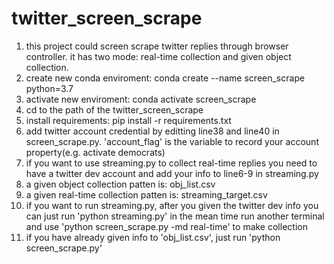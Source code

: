 # twitter_screen_scrape
1. this project could screen scrape twitter replies through browser controller. it has two mode: real-time collection and given object collection.
2. create new conda enviroment: conda create --name screen_scrape python=3.7
3. activate new enviroment: conda activate screen_scrape
4. cd to the path of the twitter_screen_scrape
5. install requirements: pip install -r requirements.txt
6. add twitter account credential by editting line38 and line40 in screen_scrape.py. 'account_flag' is the variable to record your account property(e.g. activate democrats)
7. if you want to use streaming.py to collect real-time replies you need to have a twitter dev account and add your info to line6-9 in streaming.py
8. a given object collection patten is: obj_list.csv
9. a given real-time collection patten is: streaming_target.csv
10. if you want to run streaming.py, after you given the twitter dev info you can just run 'python streaming.py' in the mean time run another terminal and use 'python screen_scrape.py -md real-time' to make collection
11. if you have already given info to 'obj_list.csv', just run 'python screen_scrape.py'
